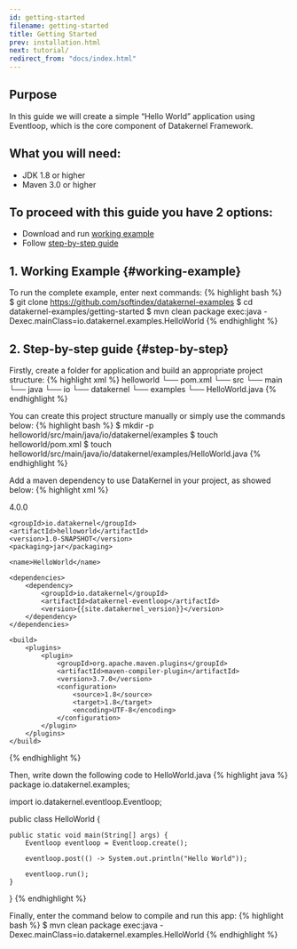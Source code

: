 ```yaml
---
id: getting-started
filename: getting-started
title: Getting Started
prev: installation.html
next: tutorial/
redirect_from: "docs/index.html"
---
```


## Purpose
In this guide we will create a simple “Hello World” application using Eventloop, which is the core component of Datakernel Framework.

## What you will need:

* JDK 1.8 or higher
* Maven 3.0 or higher

## To proceed with this guide you have 2 options:

* Download and run [working example](#working-example)
* Follow [step-by-step guide](#step-by-step)

## 1. Working Example {#working-example}

To run the complete example, enter next commands:
{% highlight bash %}
$ git clone https://github.com/softindex/datakernel-examples
$ cd datakernel-examples/getting-started
$ mvn clean package exec:java -Dexec.mainClass=io.datakernel.examples.HelloWorld
{% endhighlight %}

## 2. Step-by-step guide {#step-by-step}

Firstly, create a folder for application and build an appropriate project structure:
{% highlight xml %}
helloworld
└── pom.xml
└── src
    └── main
        └── java
            └── io
                └── datakernel
                    └── examples
                        └── HelloWorld.java
{% endhighlight %}

You can create this project structure manually or simply use the commands below:
{% highlight bash %}
$ mkdir -p helloworld/src/main/java/io/datakernel/examples
$ touch helloworld/pom.xml
$ touch helloworld/src/main/java/io/datakernel/examples/HelloWorld.java
{% endhighlight %}

Add a maven dependency to use DataKernel in your project, as showed below:
{% highlight xml %}
<?xml version="1.0" encoding="UTF-8"?>
<project xmlns="http://maven.apache.org/POM/4.0.0"
         xmlns:xsi="http://www.w3.org/2001/XMLSchema-instance"
         xsi:schemaLocation="http://maven.apache.org/POM/4.0.0 http://maven.apache.org/xsd/maven-4.0.0.xsd">
    <modelVersion>4.0.0</modelVersion>

    <groupId>io.datakernel</groupId>
    <artifactId>helloworld</artifactId>
    <version>1.0-SNAPSHOT</version>
    <packaging>jar</packaging>

    <name>HelloWorld</name>

    <dependencies>
        <dependency>
            <groupId>io.datakernel</groupId>
            <artifactId>datakernel-eventloop</artifactId>
            <version>{{site.datakernel_version}}</version>
        </dependency>
    </dependencies>

    <build>
        <plugins>
            <plugin>
                <groupId>org.apache.maven.plugins</groupId>
                <artifactId>maven-compiler-plugin</artifactId>
                <version>3.7.0</version>
                <configuration>
                    <source>1.8</source>
                    <target>1.8</target>
                    <encoding>UTF-8</encoding>
                </configuration>
            </plugin>
        </plugins>
    </build>

</project>
{% endhighlight %}

Then, write down the following code to HelloWorld.java
{% highlight java %}
package io.datakernel.examples;

import io.datakernel.eventloop.Eventloop;

public class HelloWorld {

	public static void main(String[] args) {
		Eventloop eventloop = Eventloop.create();

		eventloop.post(() -> System.out.println("Hello World"));

		eventloop.run();
	}
}
{% endhighlight %}

Finally, enter the command below to compile and run this app:
{% highlight bash %}
$ mvn clean package exec:java -Dexec.mainClass=io.datakernel.examples.HelloWorld
{% endhighlight %}
